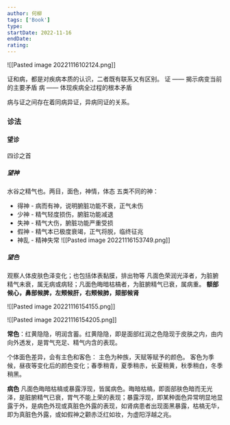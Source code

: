 ```yaml
---
author: 何柳
tags: ['Book']
type: 
startDate: 2022-11-16
endDate:
rating: 
---
```




![[Pasted image 20221116102124.png]]



证和病，都是对疾病本质的认识，二者既有联系又有区别。
证 —— 揭示病变当前的主要矛盾
病 —— 体现疾病全过程的根本矛盾

病与证之间存在着同病异证，异病同证的关系。


### 诊法
#### 望诊
四诊之首
##### 望神
水谷之精气也。两目，面色，神情，体态
五类不同的神：
- 得神 - 病而有神，说明腑脏功能不衰，正气未伤
- 少神 - 精气轻度损伤，腑脏功能减退
- 失神 - 精气大伤，腑脏功能严重受损
- 假神 - 精气本已极度衰竭，正气将脱，临终征兆
- 神乱 - 精神失常
![[Pasted image 20221116153749.png]]


##### 望色
观察人体皮肤色泽变化；也包括体表黏膜，排出物等
凡面色荣润光泽者，为脏腑精气未衰，属无病或病轻；凡面色晦暗枯槁者，为脏腑精气已衰，属病重。
**额部候心，鼻部候脾，左颊候肝，右颊候肺，颏部候肾**

![[Pasted image 20221116154155.png]]

![[Pasted image 20221116154205.png]]

**常色**：红黄隐隐，明润含蓄。红黄隐隐，即是面部红润之色隐现于皮肤之内，由内向外透发，是胃气充足、精气内含的表现。

个体面色差异，会有主色和客色：
主色为种族，天赋等赋予的颜色。
客色为季候，昼夜等变化后的颜色变化；春季稍青，夏季稍赤，长夏稍黄，秋季稍白，冬季稍黑。

**病色**
凡面色晦暗枯槁或暴露浮现，皆属病色。晦暗枯槁，即面部肤色暗而无光泽，是脏腑精气已衰，胃气不能上荣的表现；暴露浮现，即某种面色异常明显地显露于外，是病色外现或真脏色外露的表现，如肾病患者出现面黑暴露，枯槁无华，即为真脏色外露，或如假神之颧赤泛红如妆，为虚阳浮越之兆。








































